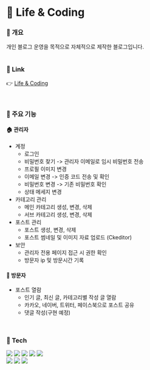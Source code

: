 # :rocket: Life & Coding
### :page_facing_up: 개요
개인 블로그 운영을 목적으로 자체적으로 제작한 블로그입니다. <br/>
<br/>

### 🔗 Link
👉 [Life & Coding](https://www.lifencoding.com)

<br/>

### :wrench: 주요 기능
#### :house: 관리자 
  - 계정
    * 로그인
    * 비밀번호 찾기 -> 관리자 이메일로 임시 비밀번호 전송
    * 프로필 이미지 변경
    * 이메일 변경 -> 인증 코드 전송 및 확인
    * 비밀번호 변경 -> 기존 비밀번호 확인
    * 상태 메세지 변경
 - 카테고리 관리
    * 메인 카테고리 생성, 변경, 삭제
    * 서브 카테고리 생성, 변경, 삭제
 - 포스트 관리
    * 포스트 생성, 변경, 삭제
    * 포스트 썸네일 및 이미지 자료 업로드 (Ckeditor)
 - 보안
    * 관리자 전용 페이지 접근 시 권한 확인
    * 방문자 ip 및 방문시간 기록

#### :office: 방문자
  - 포스트 열람
    * 인기 글, 최신 글, 카테고리별 작성 글 열람
    * 카카오, 네이버, 트위터, 페이스북으로 포스트 공유
    * 댓글 작성(구현 예정)

<br/>

### :hammer: Tech
<img src="https://img.shields.io/badge/HTML5-E34F26?style=flat-square&logo=HTML5&logoColor=white"/></a> 
<img src="https://img.shields.io/badge/CSS3-1572B6?style=flat-square&logo=CSS3&logoColor=white"/></a> 
<img src="https://img.shields.io/badge/JavaScript-F7DF1E?style=flat-square&logo=JavaScript&logoColor=white"/></a>
<img src="https://img.shields.io/badge/jQuery-0769AD?style=flat-square&logo=jQuery&logoColor=white"/></a> 
<img src="https://img.shields.io/badge/Bootstrap-7952B3?style=flat-square&logo=Bootstrap&logoColor=white"/></a></br>
<img src="https://img.shields.io/badge/Spring-6DB33F?style=flat-square&logo=Spring&logoColor=white"/></a>
<img src="https://img.shields.io/badge/Java-007396?style=flat-square&logo=Java&logoColor=white"/></a>
<img src="https://img.shields.io/badge/MariaDB-003545?style=flat-square&logo=MariaDB&logoColor=white"/></a>
